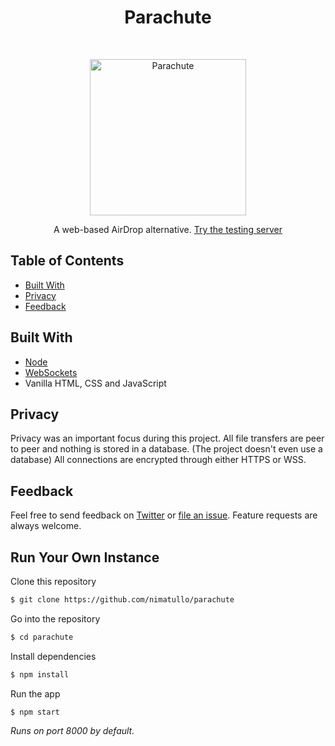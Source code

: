 <h1 align="center"> Parachute </h1> <br>
<p align="center">
  <a href="https://gitpoint.co/">
    <img alt="Parachute" title="Parachute" src="https://i.imgur.com/wGC8z0k.jpg" width="250">
  </a>
</p>

<p align="center">
  A web-based AirDrop alternative. <a href="https://parachute-testing.herokuapp.com">Try the testing server</a>
</p>

## Table of Contents

- [Built With](#build-with)
- [Privacy](#privacy)
- [Feedback](#feedback)

## Built With
- [Node](https://nodejs.org/en/)
- [WebSockets](https://developer.mozilla.org/en-US/docs/Web/API/WebSockets_API)
- Vanilla HTML, CSS and JavaScript

## Privacy
Privacy was an important focus during this project. All file transfers are peer to peer and nothing is stored in a database. (The project doesn't even use a database) All connections are encrypted through either HTTPS or WSS.

## Feedback

Feel free to send feedback on [Twitter](https://twitter.com/mmvvpp123) or [file an issue](https://github.com/nimatullo/parachute/issues/new). Feature requests are always welcome.

## Run Your Own Instance

Clone this repository
```sh
$ git clone https://github.com/nimatullo/parachute
```

Go into the repository
```sh
$ cd parachute
```

Install dependencies
```sh
$ npm install
```

Run the app
```
$ npm start
```

_Runs on port 8000 by default._
